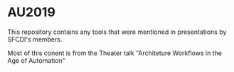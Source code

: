 # AU2019
This repository contains any tools that were mentioned in presentations by SFCDI's members.

Most of this conent is from the Theater talk "Architeture Workflows in the Age of Automation"
